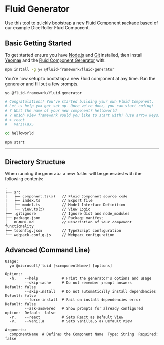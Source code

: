 # Fluid Generator

Use this tool to quickly bootstrap a new Fluid Component package based of our example Dice Roller Fluid Component.

## Basic Getting Started

To get started ensure you have [Node.js](https://nodejs.org/en/) and [Git](https://git-scm.com/) installed, then install [Yeoman](https://yeoman.io/) and the [Fluid Component Generator](//TODO:Add-Link) with:

````bash
npm install -g yo @fluid-framework/fluid-generator
````

You're now setup to bootstrap a new Fluid component at any time. Run the generator and fill out a few prompts.

````bash
yo @fluid-framework/fluid-generator

# Congratulations! You've started building your own Fluid Component.
# Let us help you get set up. Once we're done, you can start coding!
# ? What the name of your new component? helloworld
# ? Which view framework would you like to start with? (Use arrow keys) react
# > react
#   vanillaJS

cd helloworld

npm start
````

---

## Directory Structure

When running the generator a new folder will be generated with the following contents:

```text
.
├── src
|   ├── component.ts(x)   // Fluid Component source code
|   ├── index.ts          // Export file
|   ├── model.ts          // Model Interface Definition
|   └── view.ts(x)        // View Logic
├── .gitignore            // Ignore dist and node_modules
├── package.json          // Package manifest
├── README.md             // Description of your component functionality
├── tsconfig.json         // TypeScript configuration
└── webpack.config.js     // Webpack configuration
```

## Advanced (Command Line)

```text
Usage:
  yo @microsoft/fluid [<componentName>] [options]

Options:
  -h,    --help           # Print the generator's options and usage
         --skip-cache     # Do not remember prompt answers               Default: false
         --skip-install   # Do not automatically install dependencies    Default: false
         --force-install  # Fail on install dependencies error           Default: false
         --ask-answered   # Show prompts for already configured options  Default: false
  -r,    --react          # Sets React as Default View
  -v,    --vanilla        # Sets VanillaJS as Default View

Arguments:
  componentName  # Defines the Component Name  Type: String  Required: false
```
